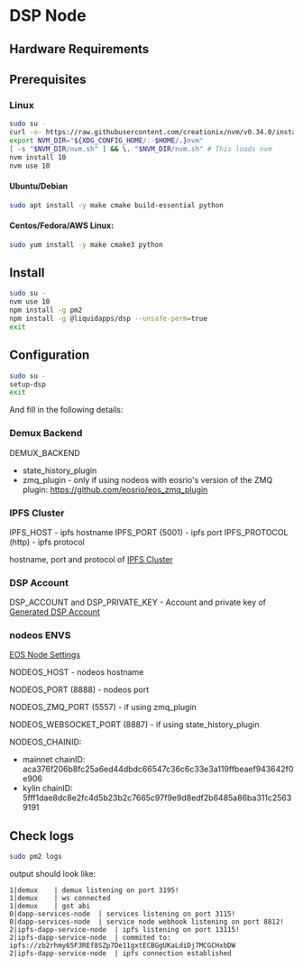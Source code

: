 DSP Node
========
## Hardware Requirements

## Prerequisites
### Linux
```bash
sudo su -
curl -o- https://raw.githubusercontent.com/creationix/nvm/v0.34.0/install.sh | bash
export NVM_DIR="${XDG_CONFIG_HOME/:-$HOME/.}nvm"
[ -s "$NVM_DIR/nvm.sh" ] && \. "$NVM_DIR/nvm.sh" # This loads nvm
nvm install 10
nvm use 10
```

#### Ubuntu/Debian
```bash
sudo apt install -y make cmake build-essential python
```

#### Centos/Fedora/AWS Linux:
```bash
sudo yum install -y make cmake3 python
```

## Install
```bash
sudo su -
nvm use 10
npm install -g pm2
npm install -g @liquidapps/dsp --unsafe-perm=true
exit
```
## Configuration
```bash
sudo su -
setup-dsp
exit
```

And fill in the following details:
### Demux Backend
DEMUX_BACKEND 

- state_history_plugin 
- zmq_plugin - only if using nodeos with eosrio's version of the ZMQ plugin: https://github.com/eosrio/eos_zmq_plugin

### IPFS Cluster
IPFS_HOST - ipfs hostname
IPFS_PORT (5001) - ipfs port
IPFS_PROTOCOL (http) - ipfs protocol

hostname, port and protocol of [IPFS Cluster](ipfs-cluster)


### DSP Account
DSP_ACCOUNT and DSP_PRIVATE_KEY - Account and private key of [Generated DSP Account](dsp-account)

### nodeos ENVS
[EOS Node Settings](eosio-node)

NODEOS_HOST - nodeos hostname

NODEOS_PORT (8888) - nodeos port 

NODEOS_ZMQ_PORT (5557) - if using zmq_plugin

NODEOS_WEBSOCKET_PORT (8887) - if using state_history_plugin

NODEOS_CHAINID:

 - mainnet chainID: aca376f206b8fc25a6ed44dbdc66547c36c6c33e3a119ffbeaef943642f0e906
 - kylin chainID: 5fff1dae8dc8e2fc4d5b23b2c7665c97f9e9d8edf2b6485a86ba311c25639191


## Check logs
```bash
sudo pm2 logs
```

output should look like:
```
1|demux    | demux listening on port 3195!
1|demux    | ws connected
1|demux    | got abi
0|dapp-services-node  | services listening on port 3115!
0|dapp-services-node  | service node webhook listening on port 8812!
2|ipfs-dapp-service-node  | ipfs listening on port 13115!
2|ipfs-dapp-service-node  | commited to: ipfs://zb2rhmy65F3REf8SZp7De11gxtECBGgUKaLdiDj7MCGCHxbDW
2|ipfs-dapp-service-node  | ipfs connection established
```
